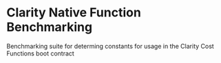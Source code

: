# Clarity Native Function Benchmarking
Benchmarking suite for determing constants for usage in the Clarity Cost Functions boot contract
